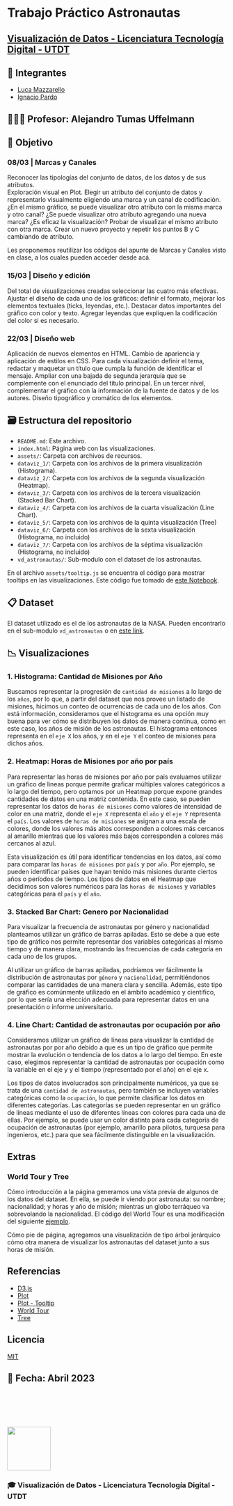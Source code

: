 # Trabajo Práctico Astronautas

## [Visualización de Datos - Licenciatura Tecnología Digital - UTDT](https://www.utdt.edu/ver_contenido.php?id_contenido=19866&id_item_menu=31534)

## 🧠 **Integrantes**

- [Luca Mazzarello](https://github.com/Luquish)
- [Ignacio Pardo](https://github.com/IgnacioPardo)

## 👨🏻‍🏫 **Profesor**: Alejandro Tumas Uffelmann

## 📑 Objetivo

### 08/03 | Marcas y Canales

Reconocer las tipologías del conjunto de datos, de los datos y de sus atributos.  
Exploración visual en Plot. Elegir un atributo del conjunto de datos y representarlo visualmente eligiendo una marca y un canal de codificación. ¿En el mismo gráfico, se puede visualizar otro atributo con la misma marca y otro canal? ¿Se puede visualizar otro atributo agregando una nueva marca?
¿Es eficaz la visualización? Probar de visualizar el mismo atributo con otra marca.
Crear un nuevo proyecto y repetir los puntos B y C cambiando de atributo.

Les proponemos reutilizar los códigos del apunte de Marcas y Canales visto en clase, a los cuales pueden acceder desde acá.

### 15/03 | Diseño y edición

Del total de visualizaciones creadas seleccionar las cuatro más efectivas. Ajustar el diseño de cada uno de los gráficos: definir el formato, mejorar los elementos textuales (ticks, leyendas, etc.). Destacar datos importantes del gráfico con color y texto. Agregar leyendas que expliquen la codificación del color si es necesario.

### 22/03 | Diseño web

Aplicación de nuevos elementos en HTML. Cambio de apariencia y aplicación de estilos en CSS. Para cada visualización definir el tema, redactar y maquetar un título que cumpla la función de identificar el mensaje. Ampliar con una bajada de segunda jerarquía que se complemente con el enunciado del título principal. En un tercer nivel, complementar el gráfico con la  información de la fuente de datos y de los autores. Diseño tipográfico y cromático de los elementos.

## 🗃 **Estructura del repositorio**

- `README.md`: Este archivo.
- `index.html`: Página web con las visualizaciones.
- `assets/`: Carpeta con archivos de recursos.
- `dataviz_1/`: Carpeta con los archivos de la primera visualización (Histograma).
- `dataviz_2/`: Carpeta con los archivos de la segunda visualización (Heatmap).
- `dataviz_3/`: Carpeta con los archivos de la tercera visualización (Stacked Bar Chart).
- `dataviz_4/`: Carpeta con los archivos de la cuarta visualización (Line Chart).
- `dataviz_5/`: Carpeta con los archivos de la quinta visualización (Tree)
- `dataviz_6/`: Carpeta con los archivos de la sexta visualización (Histograma, no incluido)
- `dataviz_7/`: Carpeta con los archivos de la séptima visualización (Histograma, no incluido)
- `vd_astronautas/`: Sub-modulo con el dataset de los astronautas.

En el archivo `assets/tooltip.js` se encuentra el código para mostrar tooltips en las visualizaciones. Este código fue tomado de [este Notebook](https://observablehq.com/@mkfreeman/plot-tooltip).

## 📋 **Dataset**

El dataset utilizado es el de los astronautas de la NASA. Pueden encontrarlo en el sub-modulo `vd_astronautas` o en [este link](https://github.com/visualizacion-de-datos-utdt/vd_astronautas/tree/20763419f7b0d62c6bae8fb17d92cbb8e3c79674).

## 📉 **Visualizaciones**

### 1. Histograma: Cantidad de Misiones por Año

Buscamos representar la progresión de `cantidad de misiones` a lo largo de los `años`, por lo que, a partir del dataset que nos provee un listado de misiones, hicimos un conteo de ocurrencias de cada uno de los años. Con está información, consideramos que el histograma es una opción muy buena para ver cómo se distribuyen los datos de manera continua, como en este caso, los años de misión de los astronautas. El histograma entonces representa en el `eje X` los años, y en el `eje Y` el conteo de misiones para dichos años.

### 2. Heatmap: Horas de Misiones por año por país

Para representar las horas de misiones por año por país evaluamos utilizar un gráfico de lineas porque permite graficar múltiples valores categóricos a lo largo del tiempo, pero optamos por un Heatmap porque expone grandes cantidades de datos en una matriz contenida. En este caso, se pueden representar los datos de `horas de misiones` como valores de intensidad de color en una matriz, donde el `eje X` representa el `año` y el `eje Y` representa el `país`. Los valores de `horas de misiones` se asignan a una escala de colores, donde los valores más altos corresponden a colores más cercanos al amarillo mientras que los valores más bajos corresponden a colores más cercanos al azul.

Esta visualización es útil para identificar tendencias en los datos, así como para comparar las `horas de misiones` por `país` y por `año`. Por ejemplo, se pueden identificar países que hayan tenido más misiones durante ciertos años o períodos de tiempo. Los tipos de datos en el Heatmap que decidimos son valores numéricos para las `horas de misiones` y variables categóricas para el `país` y el `año`.

### 3. Stacked Bar Chart: Genero por Nacionalidad

Para visualizar la frecuencia de astronautas por género y nacionalidad planteamos utilizar un gráfico de barras apiladas. Esto se debe a que este tipo de gráfico nos permite representar dos variables categóricas al mismo tiempo y de manera clara, mostrando las frecuencias de cada categoría en cada uno de los grupos.

Al utilizar un gráfico de barras apiladas, podríamos ver fácilmente la distribución de astronautas por `género` y `nacionalidad`, permitiéndonos comparar las cantidades de una manera clara y sencilla. Además, este tipo de gráfico es comúnmente utilizado en el ámbito académico y científico, por lo que sería una elección adecuada para representar datos en una presentación o informe universitario.

### 4. Line Chart: Cantidad de astronautas por ocupación por año

Consideramos utilizar un gráfico de líneas para visualizar la cantidad de astronautas por por año debido a que es un tipo de gráfico que permite mostrar la evolución o tendencia de los datos a lo largo del tiempo. En este caso, elegimos representar la cantidad de astronautas por ocupación como la variable en el eje y y el tiempo (representado por el año) en el eje x.

Los tipos de datos involucrados son principalmente numéricos, ya que se trata de una `cantidad de astronautas`, pero también se incluyen variables categóricas como la `ocupación`, lo que permite clasificar los datos en diferentes categorías. Las categorías se pueden representar en un gráfico de líneas mediante el uso de diferentes líneas con colores para cada una de ellas. Por ejemplo, se puede usar un color distinto para cada categoría de ocupación de astronautas (por ejemplo, amarillo para pilotos, turquesa para ingenieros, etc.) para que sea fácilmente distinguible en la visualización.

## Extras

### World Tour y Tree

Cómo introducción a la página generamos una vista previa de algunos de los datos del dataset. En ella, se puede ir viendo por astronauta: su nombre; nacionalidad; y horas y año de misión; mientras un globo terráqueo va sobrevolando la nacionalidad. El código del World Tour es una modificación del siguiente [ejemplo](https://observablehq.com/@d3/world-tour).

Cómo pie de página, agregamos una visualización de tipo árbol jerárquico cómo otra manera de visualizar los astronautas del dataset junto a sus horas de misión.

## Referencias

- [D3.js](https://d3js.org/)
- [Plot](https://observablehq.com/@d3/plot)
- [Plot - Tooltip](https://observablehq.com/@mkfreeman/plot-tooltip)
- [World Tour](https://observablehq.com/@d3/world-tour)
- [Tree](https://observablehq.com/@d3/tree)

## Licencia

[MIT](https://choosealicense.com/licenses/mit/)

## 📅 **Fecha**: Abril 2023

<br/><br/><br/><br/>

<img width="100" src="https://user-images.githubusercontent.com/65306107/132214134-ac5df2b8-353e-46b2-9c6e-ab9f0429a767.png">

### 🎓 Visualización de Datos - Licenciatura Tecnología Digital - UTDT
